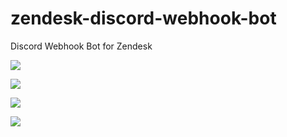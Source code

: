 # zendesk-discord-webhook-bot
Discord Webhook Bot for Zendesk

![](https://i.cwlf.uk/evKB)

![](https://i.cwlf.uk/AZPl)

![](https://i.cwlf.uk/1rKl)

![](https://i.cwlf.uk/eodb)
